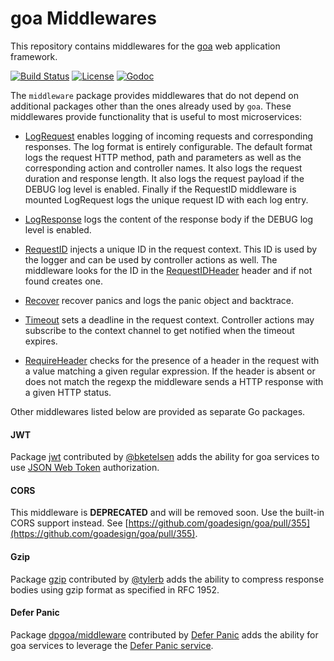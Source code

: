 # goa Middlewares

This repository contains middlewares for the [goa](http://goa.design) web application framework.

[![Build Status](https://travis-ci.org/goadesign/middleware.svg?branch=master)](https://travis-ci.org/goadesign/middleware)
[![License](https://img.shields.io/badge/license-MIT-blue.svg)](https://github.com/goadesign/middleware/blob/master/LICENSE)
[![Godoc](https://godoc.org/github.com/goadesign/middleware?status.svg)](http://godoc.org/github.com/goadesign/middleware)

The `middleware` package provides middlewares that do not depend on additional packages other than
the ones already used by `goa`. These middlewares provide functionality that is useful to most
microservices:

* [LogRequest](https://godoc.org/github.com/goadesign/middleware#LogRequest) enables logging of
  incoming requests and corresponding responses. The log format is entirely configurable. The default
  format logs the request HTTP method, path and parameters as well as the corresponding
  action and controller names. It also logs the request duration and response length. It also logs
  the request payload if the DEBUG log level is enabled. Finally if the RequestID middleware is
  mounted LogRequest logs the unique request ID with each log entry.

* [LogResponse](https://godoc.org/github.com/goadesign/middleware#LogResponse) logs the content
  of the response body if the DEBUG log level is enabled.

* [RequestID](https://godoc.org/github.com/goadesign/middleware#RequestID) injects a unique ID
  in the request context. This ID is used by the logger and can be used by controller actions as
  well. The middleware looks for the ID in the [RequestIDHeader](https://godoc.org/github.com/goadesign/middleware#RequestIDHeader)
  header and if not found creates one.

* [Recover](https://godoc.org/github.com/goadesign/middleware#Recover) recover panics and logs
  the panic object and backtrace.

* [Timeout](https://godoc.org/github.com/goadesign/middleware#Timeout) sets a deadline in the
  request context. Controller actions may subscribe to the context channel to get notified when
  the timeout expires.

* [RequireHeader](https://godoc.org/github.com/goadesign/middleware#RequireHeader) checks for the
  presence of a header in the request with a value matching a given regular expression. If the
  header is absent or does not match the regexp the middleware sends a HTTP response with a given
  HTTP status.

Other middlewares listed below are provided as separate Go packages.

#### JWT

Package [jwt](https://godoc.org/github.com/goadesign/middleware/jwt) contributed by [@bketelsen](https://github.com/bketelsen)
adds the ability for goa services to use [JSON Web Token](http://jwt.io/) authorization.

#### CORS

This middleware is **DEPRECATED** and will be removed soon.
Use the built-in CORS support instead.
See [https://github.com/goadesign/goa/pull/355](https://github.com/goadesign/goa/pull/355).

#### Gzip

Package [gzip](https://godoc.org/github.com/goadesign/middleware/gzip) contributed by [@tylerb](https://github.com/tylerb) adds the ability to compress response bodies using gzip format as specified in RFC 1952.

#### Defer Panic

Package [dpgoa/middleware](https://godoc.org/github.com/deferpanic/dpgoa/middleware) contributed
by [Defer Panic](https://github.com/deferpanic) adds the ability for goa services to leverage the
[Defer Panic service](https://deferpanic.com/).


